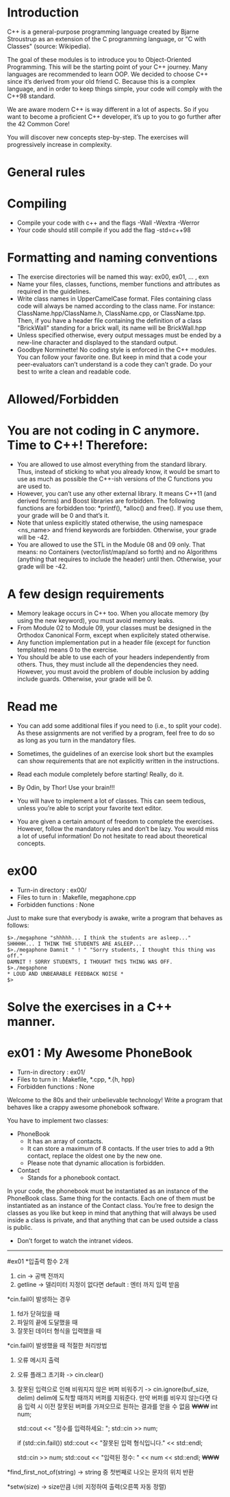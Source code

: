 # Introduction
C++ is a general-purpose programming language created by Bjarne Stroustrup as an extension of the C programming language, or "C with Classes" (source: Wikipedia).
>

The goal of these modules is to introduce you to Object-Oriented Programming.
This will be the starting point of your C++ journey. Many languages are recommended
to learn OOP. We decided to choose C++ since it’s derived from your old friend C.
Because this is a complex language, and in order to keep things simple, your code will
comply with the C++98 standard.
>

We are aware modern C++ is way different in a lot of aspects. So if you want to
become a proficient C++ developer, it’s up to you to go further after the 42 Common
Core!
>

You will discover new concepts step-by-step. The exercises will progressively increase
in complexity.
>

# General rules
# Compiling
* Compile your code with c++ and the flags -Wall -Wextra -Werror
* Your code should still compile if you add the flag -std=c++98
# Formatting and naming conventions
* The exercise directories will be named this way: ex00, ex01, ... , exn
* Name your files, classes, functions, member functions and attributes as required in
the guidelines.
* Write class names in UpperCamelCase format. Files containing class code will
always be named according to the class name. For instance:
ClassName.hpp/ClassName.h, ClassName.cpp, or ClassName.tpp. Then, if you
have a header file containing the definition of a class "BrickWall" standing for a
brick wall, its name will be BrickWall.hpp
* Unless specified otherwise, every output messages must be ended by a new-line
character and displayed to the standard output.
* Goodbye Norminette! No coding style is enforced in the C++ modules. You can
follow your favorite one. But keep in mind that a code your peer-evaluators can’t
understand is a code they can’t grade. Do your best to write a clean and readable
code.
# Allowed/Forbidden
# You are not coding in C anymore. Time to C++! Therefore:
* You are allowed to use almost everything from the standard library. Thus, instead
of sticking to what you already know, it would be smart to use as much as possible
the C++-ish versions of the C functions you are used to.
* However, you can’t use any other external library. It means C++11 (and derived
forms) and Boost libraries are forbidden. The following functions are forbidden
too: *printf(), *alloc() and free(). If you use them, your grade will be 0 and
that’s it.
* Note that unless explicitly stated otherwise, the using namespace <ns_name> and
friend keywords are forbidden. Otherwise, your grade will be -42.
* You are allowed to use the STL in the Module 08 and 09 only. That means:
no Containers (vector/list/map/and so forth) and no Algorithms (anything that
requires to include the <algorithm> header) until then. Otherwise, your grade will
be -42.
# A few design requirements
* Memory leakage occurs in C++ too. When you allocate memory (by using the new
keyword), you must avoid memory leaks.
* From Module 02 to Module 09, your classes must be designed in the Orthodox
Canonical Form, except when explicitely stated otherwise.
* Any function implementation put in a header file (except for function templates)
means 0 to the exercise.
* You should be able to use each of your headers independently from others. Thus,
they must include all the dependencies they need. However, you must avoid the
problem of double inclusion by adding include guards. Otherwise, your grade will
be 0.
# Read me
* You can add some additional files if you need to (i.e., to split your code). As these
assignments are not verified by a program, feel free to do so as long as you turn in
the mandatory files.
* Sometimes, the guidelines of an exercise look short but the examples can show
requirements that are not explicitly written in the instructions.
* Read each module completely before starting! Really, do it.
* By Odin, by Thor! Use your brain!!!

* You will have to implement a lot of classes. This can seem tedious,
unless you’re able to script your favorite text editor.

* You are given a certain amount of freedom to complete the exercises.
However, follow the mandatory rules and don’t be lazy. You would
miss a lot of useful information! Do not hesitate to read about
theoretical concepts.

# ex00
* Turn-in directory : ex00/
* Files to turn in : Makefile, megaphone.cpp
* Forbidden functions : None

Just to make sure that everybody is awake, write a program that behaves as follows:
>

```
$>./megaphone "shhhhh... I think the students are asleep..."
SHHHHH... I THINK THE STUDENTS ARE ASLEEP...
$>./megaphone Damnit " ! " "Sorry students, I thought this thing was off."
DAMNIT ! SORRY STUDENTS, I THOUGHT THIS THING WAS OFF.
$>./megaphone
* LOUD AND UNBEARABLE FEEDBACK NOISE *
$>
```
# Solve the exercises in a C++ manner.

# ex01 : My Awesome PhoneBook
* Turn-in directory : ex01/
* Files to turn in : Makefile, *.cpp, *.{h, hpp}
* Forbidden functions : None

Welcome to the 80s and their unbelievable technology! Write a program that behaves
like a crappy awesome phonebook software.
>

You have to implement two classes:
>

* PhoneBook
  * It has an array of contacts.
  * It can store a maximum of 8 contacts. If the user tries to add a 9th contact,
replace the oldest one by the new one.
  * Please note that dynamic allocation is forbidden.
* Contact
  * Stands for a phonebook contact.

In your code, the phonebook must be instantiated as an instance of the PhoneBook
class. Same thing for the contacts. Each one of them must be instantiated as an instance
of the Contact class. You’re free to design the classes as you like but keep in mind that
anything that will always be used inside a class is private, and that anything that can be
used outside a class is public.
>

* Don’t forget to watch the intranet videos.
>






































***


#ex01
*입출력 함수 2개
1. cin
-> 공백 전까지
2. getline
-> 델리미터 지정이 없다면 default : 엔터 까지 입력 받음

*cin.fail이 발생하는 경우
1. fd가 닫혀있을 때
2. 파일의 끝에 도달했을 때
3. 잘못된 데이터 형식을 입력했을 때

*cin.fail이 발생했을 때 적절한 처리방법
1. 오류 메시지 출력
2. 오류 플래그 초기화 -> cin.clear()
3. 잘못된 입력으로 인해 비워지지 않은 버퍼 비워주기 -> cin.ignore(buf_size, delim)
delim에 도착할 때까지 버퍼를 지워준다.
만약 버퍼를 비우지 않는다면 다음 입력 시 이전 잘못된 버퍼를 가져오므로 원하는 결과를 얻을 수 없음
₩₩₩
int num;

    std::cout << "정수를 입력하세요: ";
    std::cin >> num;

    if (std::cin.fail())
        std::cout << "잘못된 입력 형식입니다." << std::endl;

    std::cin >> num;
    std::cout << "입력된 정수: " << num << std::endl;
₩₩₩

*find_first_not_of(string)
-> string 중 첫번째로 나오는 문자의 위치 반환

*setw(size)
-> size만큼 너비 지정하여 출력(오른쪽 자동 정렬)

